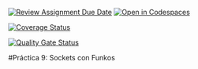 [![Review Assignment Due Date](https://classroom.github.com/assets/deadline-readme-button-22041afd0340ce965d47ae6ef1cefeee28c7c493a6346c4f15d667ab976d596c.svg)](https://classroom.github.com/a/qsam7Uxz)
[![Open in Codespaces](https://classroom.github.com/assets/launch-codespace-2972f46106e565e64193e422d61a12cf1da4916b45550586e14ef0a7c637dd04.svg)](https://classroom.github.com/open-in-codespaces?assignment_repo_id=18939279)

[![Coverage Status](https://coveralls.io/repos/github/ULL-ESIT-INF-DSI-2425/prct09-sockets-funko-app-alu0101560205/badge.svg?branch=main)](https://coveralls.io/github/ULL-ESIT-INF-DSI-2425/prct09-sockets-funko-app-alu0101560205?branch=main)

[![Quality Gate Status](https://sonarcloud.io/api/project_badges/measure?project=ULL-ESIT-INF-DSI-2425_prct09-sockets-funko-app-alu0101560205&metric=alert_status)](https://sonarcloud.io/summary/new_code?id=ULL-ESIT-INF-DSI-2425_prct09-sockets-funko-app-alu0101560205)

#Práctica 9: Sockets con Funkos
